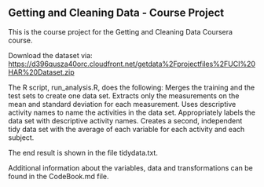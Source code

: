 ## Getting and Cleaning Data - Course Project 

This is the course project for the Getting and Cleaning Data Coursera course. 

Download the dataset via: https://d396qusza40orc.cloudfront.net/getdata%2Fprojectfiles%2FUCI%20HAR%20Dataset.zip

The R script, run_analysis.R, does the following:
Merges the training and the test sets to create one data set.
Extracts only the measurements on the mean and standard deviation for each measurement.
Uses descriptive activity names to name the activities in the data set.
Appropriately labels the data set with descriptive activity names.
Creates a second, independent tidy data set with the average of each variable for each activity and each subject.

The end result is shown in the file tidydata.txt.

Additional information about the variables, data and transformations can be found in the CodeBook.md file.

